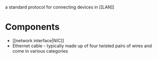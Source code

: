 a standard protocol for connecting devices in [[LAN]]

# Components
- [[network interface|NIC]]
- Ethernet cable - typically made up of four twisted pairs of wires and come in various categories